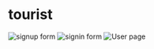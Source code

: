 # tourist


![signup form](https://user-images.githubusercontent.com/39630470/188896494-e38d0198-6790-4bd2-98ca-a762924039d6.PNG)
![signin form](https://user-images.githubusercontent.com/39630470/188896519-a5ed14ea-1f9e-4627-bc9b-f57f01562fa4.PNG)
![User page](https://user-images.githubusercontent.com/39630470/188896543-bd423b25-0ae2-49e3-bc8d-bd617251d3d9.PNG)
